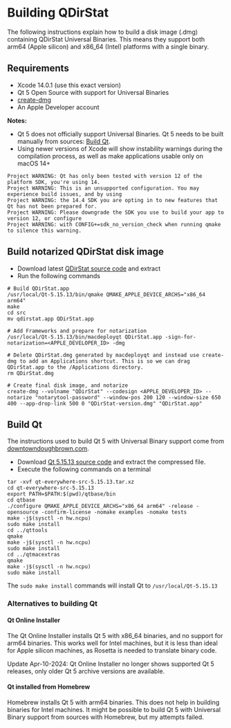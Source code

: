 # Building QDirStat

The following instructions explain how to build a disk image (.dmg) containing QDirStat Universal Binaries. This means they support both arm64 (Apple silicon) and x86_64 (Intel) platforms with a single binary.

## Requirements

- Xcode 14.0.1 (use this exact version)
- Qt 5 Open Source with support for Universal Binaries
- [create-dmg](https://github.com/create-dmg/create-dmg)
- An Apple Developer account

**Notes:** 

- Qt 5 does not officially support Universal Binaries. Qt 5 needs to be built manually from sources: [Build Qt](#build-qt).
- Using newer versions of Xcode will show instability warnings during the compilation process, as well as make applications usable only on macOS 14+

```
Project WARNING: Qt has only been tested with version 12 of the platform SDK, you're using 14.
Project WARNING: This is an unsupported configuration. You may experience build issues, and by using
Project WARNING: the 14.4 SDK you are opting in to new features that Qt has not been prepared for.
Project WARNING: Please downgrade the SDK you use to build your app to version 12, or configure
Project WARNING: with CONFIG+=sdk_no_version_check when running qmake to silence this warning.
```

## Build notarized QDirStat disk image

- Download latest [QDirStat source code](https://github.com/shundhammer/qdirstat/releases/tag/1.9) and extract
- Run the following commands
```shell
# Build QDirStat.app
/usr/local/Qt-5.15.13/bin/qmake QMAKE_APPLE_DEVICE_ARCHS="x86_64 arm64"
make
cd src
mv qdirstat.app QDirStat.app

# Add Frameworks and prepare for notarization
/usr/local/Qt-5.15.13/bin/macdeployqt QDirStat.app -sign-for-notarization=<APPLE_DEVELOPER_ID> -dmg

# Delete QDirStat.dmg generated by macdeployqt and instead use create-dmg to add an Applications shortcut. This is so we can drag QDirStat.app to the /Applications directory.
rm QDirStat.dmg

# Create final disk image, and notarize
create-dmg --volname "QDirStat" --codesign <APPLE_DEVELOPER_ID> --notarize "notarytool-password" --window-pos 200 120 --window-size 650 400 --app-drop-link 500 0 "QDirStat-version.dmg" "QDirStat.app"
```


## Build Qt

The instructions used to build Qt 5 with Universal Binary support come from [downtowndoughbrown.com](https://www.downtowndougbrown.com/2023/08/how-to-create-a-qt-5-arm-intel-universal-binary-for-mac/).

- Download [Qt 5.15.13 source code](https://download.qt.io/official_releases/qt/5.15/5.15.13/single/) and extract the compressed file.
- Execute the following commands on a terminal
```shell
tar -xvf qt-everywhere-src-5.15.13.tar.xz
cd qt-everywhere-src-5.15.13
export PATH=$PATH:$(pwd)/qtbase/bin 
cd qtbase
./configure QMAKE_APPLE_DEVICE_ARCHS="x86_64 arm64" -release -opensource -confirm-license -nomake examples -nomake tests 
make -j$(sysctl -n hw.ncpu)
sudo make install
cd ../qttools
qmake
make -j$(sysctl -n hw.ncpu)
sudo make install
cd ../qtmacextras
qmake
make -j$(sysctl -n hw.ncpu)
sudo make install
```

The `sudo make install` commands will install Qt to `/usr/local/Qt-5.15.13`


### Alternatives to building Qt

#### Qt Online Installer

The Qt Online Installer installs Qt 5 with x86_64 binaries, and no support for arm64 binaries. This works well for Intel machines, but it is less than ideal for Apple silicon machines, as Rosetta is needed to translate binary code.

Update Apr-10-2024: Qt Online Installer no longer shows supported Qt 5 releases, only older Qt 5 archive versions are available.

#### Qt installed from Homebrew

Homebrew installs Qt 5 with arm64 binaries. This does not help in building binaries for Intel machines. It might be possible to build Qt 5 with Universal Binary support from sources with Homebrew, but my attempts failed.
